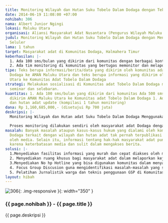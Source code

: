```yaml
---
title: Monitoring Wilayah dan Hutan Suku Tobelo Dalam Dodaga dengan Teknologi Seluler
date: 2014-06-19 11:08:00 +07:00
nohibah: 306
nama: Albert Junior Ngingi
lokasi: Maluku Utara
organisasi: Aliansi Masyarakat Adat Nusantara (Pengurus Wilayah Maluku Utara)
judul: Monitoring Wilayah dan Hutan Suku Tobelo Dalam Dodaga dengan Menggunakan Teknologi
  Seluler
lama: 1 tahun
target: Masyarakat adat di Komunitas Dodaga, Halmahera Timur
keberhasilan: |-
  1. Ada 100 sms/bulan yang dikirim dari komunitas dengan berbagai konten dan 500 sms/bulan yang dikirim AMAN Malut berisi informasi hukum, ekonomi, budaya dan lain-lain yang berhubungan dengan masyarakat adat.
  2. Ada tim monitoring di komunitas yang bertugas memonitor dan melaporkan kondisi hutan adat, dilengkapi dengan pengetahuan teknis menggunakan GPS dan menulis berita
tipe: Teks berupa informasi/berita/data yang dikirim oleh komunitas adat Tobelo Dalam
  Dodaga ke AMAN Maluku Utara dan teks berupa informasi yang dikirim oleh AMAN Maluku
  Utara ke Komunitas Adat Tobelo Dalam Dodaga
strategi: Melakukan sosialisasi di Komunitas adat Tobelo Dalam Dodaga melalui diskusi,
  seminar dan selebaran.
kuantitas: 1. Ada 100 sms/bulan yang dikirim dari komunitas Ada 500 sms/bulan yang
  dikirim AMAN Maluku Utara ke Komunitas adat Tobelo Dalam Dodaga 1. Ada 1 peta wilayah
  dan hutan adat update (kompilasi 1 tahun monitoring)
dana: Rp 1,160,685,000,- (disetujui Rp 700 juta)
deskripsi: |-
  Monitoring Wilayah dan Hutan adat Suku Tobelo Dalam Dodaga Menggunakan Teknologi Seluler Sederhana merupakan sebuah program yang digagas guna memantau dan mengamankan wilayah masyarakat adat Dodaga. Hal ini sejalan dengan putusan MK 35, yakni tentang hutan adat yang tak lagi menjadi bagian dari hutan Negara. selama ini hutan adat dikuasai secara sepihak oleh pemerintah yang kemudian diberikan izin kepada perusahan-perusahan besar seperti tambang dan perusahan perkebunan.

  Proses monitoring dilakukan sendiri oleh masyarakat adat Dodaga dengan membentuk tim kerja, juga dilengkapi dengan pengetahuan tentang GPS dan teknik penulisan berita/informasi. Hasil monitoring (data dan koordinat), akan dikirim ke no Hotline yang kemudian direspon oleh AMAN Maluku Utara. Selain itu komunitas akan menerima informasi-informasi terkait hukum, ekonomi, social, budaya dan lain-lain berhubungan dengan masyarakat adat yang langsung dikirim ke ponsel masing-masing.
masalah: Banyak masalah ataupun kasus-kasus hukum yang dialami oleh komunitas adat
  Dodaga terkait dengan wilayah dan hutan adat tak pernah terpublikasi atau tersentuh
  oleh media. Selain itu, informasi tentang hak-hak masyarakat adat pun jarang diketahui
  karena keterbatasan media dan sulit dalam mengakses berita.
solusi: |-
  1.Menyediakan fasilitas informasi yang murah dan cepat diakses oleh masyarakat melalui
  2. Menyediakan ruang khusus bagi masyarakat adat dalam melaporkan kejadian, memberi informasi ataupun membuat berita dari komunitas ke pihak luar
  3.Menyediakan No hp Hotline yang bisa digunakan komunitas dalam menyampaikan informasi, berita ataupun kasus terkait masyarakat adat Dodaga, hutan dan wilayah adatnya.
  4. Focus Group Discusion guna mengidentifikasi masalah-masalah yang sering terjadi di wilayah adat Suku Tobelo Dalam Dodaga
  5. Pelatihan Jurnalistik warga dan teknis penggunaan GSP di Komunitas adat Suku Tobelo Dalam Dodaga
layout: hibah
---
```


![306](/static/img/hibahcms/306.png){: .img-responsive }{: width="350" }

### {{ page.nohibah }} - {{ page.title }}

{{ page.deskripsi }}
